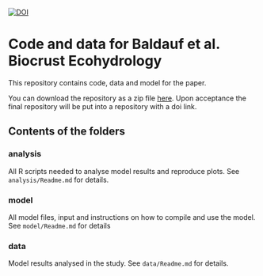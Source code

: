 [![DOI](https://zenodo.org/badge/609289474.svg)](https://zenodo.org/badge/latestdoi/609289474)

# Code and data for Baldauf et al. Biocrust Ecohydrology

This repository contains code, data and model for the paper.

You can download the repository as a zip file [here](https://github.com/selinaZitrone/Baldauf_et_al_Biocrust_Ecohydrology/releases/tag/publish). Upon acceptance the final repository will be put into a repository with a doi link.

## Contents of the folders

### analysis

All R scripts needed to analyse model results and reproduce plots.
See `analysis/Readme.md` for details.

### model

All model files, input and instructions on how to compile and use the model.
See `model/Readme.md` for details

### data

Model results analysed in the study. See `data/Readme.md` for details.

